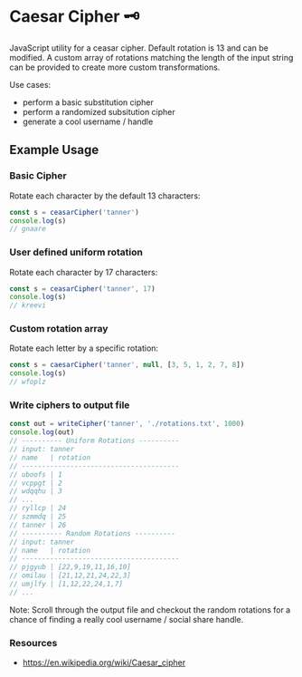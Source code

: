 # Caesar Cipher 🗝️
JavaScript utility for a ceasar cipher. Default rotation is 13 and can be modified. A custom array of rotations matching the length of the input string can be provided to create more custom transformations.

Use cases:
- perform a basic substitution cipher
- perform a randomized subsitution cipher
- generate a cool username / handle

## Example Usage

### Basic Cipher
Rotate each character by the default 13 characters:
```js
const s = ceasarCipher('tanner')
console.log(s)
// gnaare
```

### User defined uniform rotation
Rotate each character by 17 characters:
```js
const s = ceasarCipher('tanner', 17)
console.log(s)
// kreevi
```

### Custom rotation array
Rotate each letter by a specific rotation:
```js
const s = caesarCipher('tanner', null, [3, 5, 1, 2, 7, 8])
console.log(s)
// wfoplz
```

### Write ciphers to output file

```js
const out = writeCipher('tanner', './rotations.txt', 1000)
console.log(out)
// ---------- Uniform Rotations ----------
// input: tanner
// name   | rotation
// ---------------------------------------
// uboofs | 1
// vcppgt | 2
// wdqqhu | 3
// ...
// ryllcp | 24
// szmmdq | 25
// tanner | 26
// ---------- Random Rotations ----------
// input: tanner
// name   | rotation
// ---------------------------------------
// pjgyub | [22,9,19,11,16,10]
// omilau | [21,12,21,24,22,3]
// umjlfy | [1,12,22,24,1,7]
// ...
```

Note: Scroll through the output file and checkout the random rotations for a chance of finding a really cool username / social share handle.

### Resources
- https://en.wikipedia.org/wiki/Caesar_cipher
